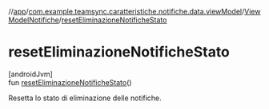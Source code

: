 //[app](../../../index.md)/[com.example.teamsync.caratteristiche.notifiche.data.viewModel](../index.md)/[ViewModelNotifiche](index.md)/[resetEliminazioneNotificheStato](reset-eliminazione-notifiche-stato.md)

# resetEliminazioneNotificheStato

[androidJvm]\
fun [resetEliminazioneNotificheStato](reset-eliminazione-notifiche-stato.md)()

Resetta lo stato di eliminazione delle notifiche.
